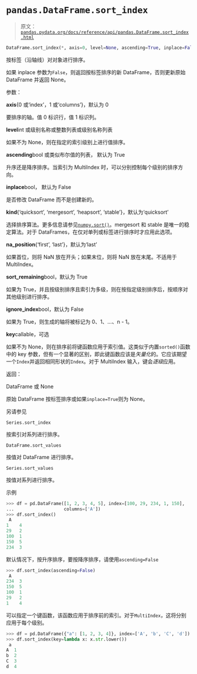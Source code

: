 # `pandas.DataFrame.sort_index`

> 原文：[`pandas.pydata.org/docs/reference/api/pandas.DataFrame.sort_index.html`](https://pandas.pydata.org/docs/reference/api/pandas.DataFrame.sort_index.html)

```py
DataFrame.sort_index(*, axis=0, level=None, ascending=True, inplace=False, kind='quicksort', na_position='last', sort_remaining=True, ignore_index=False, key=None)
```

按标签（沿轴线）对对象进行排序。

如果 inplace 参数为`False`，则返回按标签排序的新 DataFrame，否则更新原始 DataFrame 并返回 None。

参数：

**axis**{0 或‘index’，1 或‘columns’}，默认为 0

要排序的轴。值 0 标识行，值 1 标识列。

**level**int 或级别名称或整数列表或级别名称列表

如果不为 None，则在指定的索引级别上进行值排序。

**ascending**bool 或类似布尔值的列表， 默认为 True

升序还是降序排序。当索引为 MultiIndex 时，可以分别控制每个级别的排序方向。

**inplace**bool， 默认为 False

是否修改 DataFrame 而不是创建新的。

**kind**{‘quicksort’, ‘mergesort’, ‘heapsort’, ‘stable’}，默认为‘quicksort’

选择排序算法。更多信息请参见[`numpy.sort()`](https://numpy.org/doc/stable/reference/generated/numpy.sort.html#numpy.sort "(在 NumPy v1.26 中)")。mergesort 和 stable 是唯一的稳定算法。对于 DataFrames，在仅对单列或标签进行排序时才应用此选项。

**na_position**{‘first’, ‘last’}，默认为‘last’

如果首位，则将 NaN 放在开头；如果末位，则将 NaN 放在末尾。不适用于 MultiIndex。

**sort_remaining**bool，默认为 True

如果为 True，并且按级别排序且索引为多级，则在按指定级别排序后，按顺序对其他级别进行排序。

**ignore_index**bool，默认为 False

如果为 True，则生成的轴将被标记为 0、1、…、n - 1。

**key**callable，可选

如果不为 None，则在排序前将键函数应用于索引值。这类似于内置`sorted()`函数中的 key 参数，但有一个显著的区别，即此键函数应该是*矢量化*的。它应该期望一个`Index`并返回相同形状的`Index`。对于 MultiIndex 输入，键会*逐级*应用。

返回：

DataFrame 或 None

原始 DataFrame 按标签排序或如果`inplace=True`则为 None。

另请参见

`Series.sort_index`

按索引对系列进行排序。

`DataFrame.sort_values`

按值对 DataFrame 进行排序。

`Series.sort_values`

按值对系列进行排序。

示例

```py
>>> df = pd.DataFrame([1, 2, 3, 4, 5], index=[100, 29, 234, 1, 150],
...                   columns=['A'])
>>> df.sort_index()
 A
1    4
29   2
100  1
150  5
234  3 
```

默认情况下，按升序排序，要按降序排序，请使用`ascending=False`

```py
>>> df.sort_index(ascending=False)
 A
234  3
150  5
100  1
29   2
1    4 
```

可以指定一个键函数，该函数应用于排序前的索引。对于`MultiIndex`，这将分别应用于每个级别。

```py
>>> df = pd.DataFrame({"a": [1, 2, 3, 4]}, index=['A', 'b', 'C', 'd'])
>>> df.sort_index(key=lambda x: x.str.lower())
 a
A  1
b  2
C  3
d  4 
```
